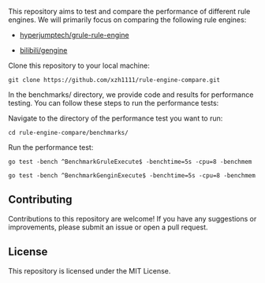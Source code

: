 This repository aims to test and compare the performance of different rule engines. We will primarily focus on comparing the following rule engines:

- [hyperjumptech/grule-rule-engine](https://github.com/hyperjumptech/grule-rule-engine)

- [bilibili/gengine](https://github.com/cookedsteak/gengine)



Clone this repository to your local machine:

```
git clone https://github.com/xzh1111/rule-engine-compare.git
```

In the benchmarks/ directory, we provide code and results for performance testing. You can follow these steps to run the performance tests:


Navigate to the directory of the performance test you want to run:

```
cd rule-engine-compare/benchmarks/
```

Run the performance test:
```
go test -bench ^BenchmarkGruleExecute$ -benchtime=5s -cpu=8 -benchmem

go test -bench ^BenchmarkGenginExecute$ -benchtime=5s -cpu=8 -benchmem
```

## Contributing
Contributions to this repository are welcome! If you have any suggestions or improvements, please submit an issue or open a pull request.


## License
This repository is licensed under the MIT License.
